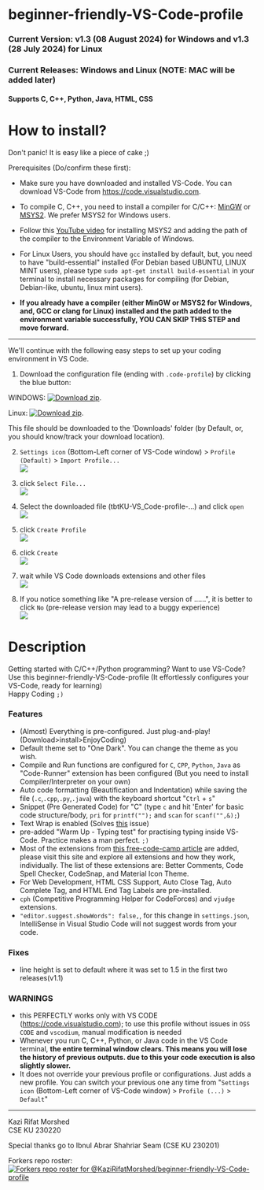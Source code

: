 # beginner-friendly-VS-Code-profile

### Current Version: v1.3 (08 August 2024) for Windows and v1.3 (28 July 2024) for Linux

### Current Releases: Windows and Linux (NOTE: MAC will be added later)

#### Supports C, C++, Python, Java, HTML, CSS

# How to install?

Don't panic! It is easy like a piece of cake ;)

Prerequisites (Do/confirm these first):  

- Make sure you have downloaded and installed VS-Code. You can download VS-Code from <https://code.visualstudio.com>.

- To compile C, C++, you need to install a compiler for C/C++: [MinGW]() or [MSYS2](https://www.msys2.org). We prefer MSYS2 for Windows users.

- Follow this [YouTube video](https://youtu.be/hmlv-zgRFDs) for installing MSYS2 and adding the path of the compiler to the Environment Variable of Windows.

- For Linux Users, you should have `gcc` installed by default, but, you need to have "build-essential" installed (For Debian based UBUNTU, LINUX MINT users), please type `sudo apt-get install build-essential` in your terminal to install necessary packages for compiling (for Debian, Debian-like, ubuntu, linux mint users). 

- **If you already have a compiler (either MinGW or MSYS2 for Windows, and, GCC or clang for Linux) installed and the path added to the environment variable successfully, YOU CAN SKIP THIS STEP and move forward.**

---

We'll continue with the following easy steps to set up your coding environment in VS Code.

1. Download the configuration file (ending with `.code-profile`) by clicking the blue button:  

WINDOWS: [![Download zip](https://custom-icon-badges.demolab.com/badge/-Download-blue?style=for-the-badge&logo=download&logoColor=white "Download file")](https://github.com/KaziRifatMorshed/beginner-friendly-VS-Code-profile/releases/download/v1.3.1/tbtKU-VS_Code-profile-v1.3-Windows.code-profile).

Linux: [![Download zip](https://custom-icon-badges.demolab.com/badge/-Download-blue?style=for-the-badge&logo=download&logoColor=white "Download file")](https://github.com/KaziRifatMorshed/beginner-friendly-VS-Code-profile/releases/download/v1.3/tbtKU-VS_Code-profile-v1.2-Linux.code-profile).  

This file should be downloaded to the 'Downloads' folder (by Default, or, you should know/track your download location).

2. `Settings icon` (Bottom-Left corner of VS-Code window) > `Profile (Default)` > `Import Profile...`  
   ![](/img/img1.png)

3. click `Select File...`  
   ![](/img/img2.png)

4. Select the downloaded file (tbtKU-VS_Code-profile-...) and click `open`  
   ![](/img/img3.png)

5. click `Create Profile`  
   ![](/img/img4.png)

6. click `Create`  
   ![](/img/img5.png)

7. wait while VS Code downloads extensions and other files  
   ![](/img/img6.png)

8. If you notice something like "A pre-release version of ......", it is better to click `No` (pre-release version may lead to a buggy experience)  
   ![](/img/img7.png)

<!-- --- -->

# Description

Getting started with C/C++/Python programming? Want to use VS-Code? Use this beginner-friendly-VS-Code-profile (It effortlessly configures your VS-Code, ready for learning)  
Happy Coding `;)`

### Features

- (Almost) Everything is pre-configured. Just plug-and-play! (Download>install>EnjoyCoding)
- Default theme set to "One Dark". You can change the theme as you wish.
- Compile and Run functions are configured for `C`, `CPP`, `Python`, `Java` as "Code-Runner" extension has been configured (But you need to install Compiler/Interpreter on your own)
- Auto code formatting (Beautification and Indentation) while saving the file (`.c`,`.cpp`,`.py`,`.java`) with the keyboard shortcut "`Ctrl` + `s`"
- Snippet (Pre Generated Code) for "C" (type `c` and hit 'Enter' for basic code structure/body, `pri` for `printf("");` and `scan` for `scanf("",&);`)
- Text Wrap is enabled (Solves [this](https://www.google.com/url?sa=i&url=https%3A%2F%2Fstackoverflow.com%2Fquestions%2F31025502%2Fhow-can-i-switch-word-wrap-on-and-off-in-visual-studio-code&psig=AOvVaw05koewMaISImJONV6njPwX&ust=1719605582459000&source=images&cd=vfe&opi=89978449&ved=0CBEQjRxqFwoTCNjaspbM_IYDFQAAAAAdAAAAABAE) issue)
- pre-added "Warm Up - Typing test" for practising typing inside VS-Code. Practice makes a man perfect. `;)`
- Most of the extensions from [this free-code-camp article](https://www.freecodecamp.org/news/best-vscode-extensions/) are added, please visit this site and explore all extensions and how they work, individually. The list of these extensions are: Better Comments, Code Spell Checker, CodeSnap, and Material Icon Theme.
- For Web Development, HTML CSS Support, Auto Close Tag, Auto Complete Tag, and HTML End Tag Labels are pre-installed.
- `cph` (Competitive Programming Helper for CodeForces) and `vjudge` extensions.
- `"editor.suggest.showWords": false,`, for this change in `settings.json`, IntelliSense in Visual Studio Code will not suggest words from your code.


### Fixes
- line height is set to default where it was set to 1.5 in the first two releases(v1.1)


### WARNINGS

- this PERFECTLY works only with VS CODE (<https://code.visualstudio.com>); to use this profile without issues in `OSS CODE` and `vscodium`, manual modification is needed
- Whenever you run C, C++, Python, or Java code in the VS Code terminal, **the entire terminal window clears. This means you will lose the history of previous outputs. due to this your code execution is also slightly slower.**
- It does not override your previous profile or configurations. Just adds a new profile. You can switch your previous one any time from "`Settings icon` (Bottom-Left corner of VS-Code window) > `Profile (...)` > `Default`"

---

Kazi Rifat Morshed  
CSE KU 230220

Special thanks go to Ibnul Abrar Shahriar Seam (CSE KU 230201)

Forkers repo roster:  
[![Forkers repo roster for @KaziRifatMorshed/beginner-friendly-VS-Code-profile](https://reporoster.com/forks/notext/KaziRifatMorshed/beginner-friendly-VS-Code-profile)](https://github.com/KaziRifatMorshed/beginner-friendly-VS-Code-profile/network/members) 

